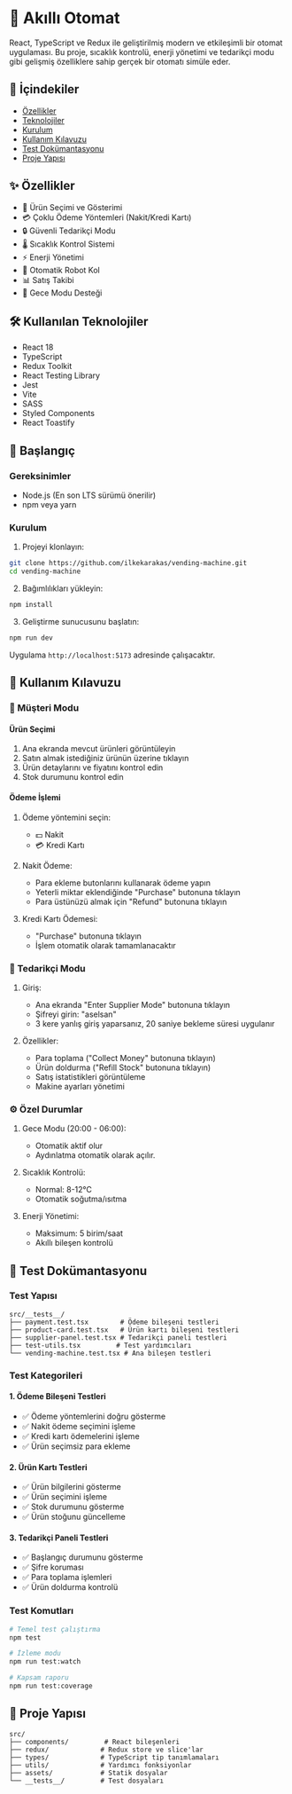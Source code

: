 # 🤖 Akıllı Otomat

React, TypeScript ve Redux ile geliştirilmiş modern ve etkileşimli bir otomat uygulaması. Bu proje, sıcaklık kontrolü, enerji yönetimi ve tedarikçi modu gibi gelişmiş özelliklere sahip gerçek bir otomatı simüle eder.

## 📑 İçindekiler
- [Özellikler](#-özellikler)
- [Teknolojiler](#️-kullanılan-teknolojiler)
- [Kurulum](#-başlangıç)
- [Kullanım Kılavuzu](#-kullanım-kılavuzu)
- [Test Dokümantasyonu](#-test-dokümantasyonu)
- [Proje Yapısı](#-proje-yapısı)

## ✨ Özellikler

- 🎯 Ürün Seçimi ve Gösterimi
- 💳 Çoklu Ödeme Yöntemleri (Nakit/Kredi Kartı)
- 🔒 Güvenli Tedarikçi Modu
- 🌡️ Sıcaklık Kontrol Sistemi
- ⚡ Enerji Yönetimi
- 🤖 Otomatik Robot Kol
- 📊 Satış Takibi
- 🌙 Gece Modu Desteği

## 🛠️ Kullanılan Teknolojiler

- React 18
- TypeScript
- Redux Toolkit
- React Testing Library
- Jest
- Vite
- SASS
- Styled Components
- React Toastify

## 🚀 Başlangıç

### Gereksinimler

- Node.js (En son LTS sürümü önerilir)
- npm veya yarn

### Kurulum

1. Projeyi klonlayın:
```bash
git clone https://github.com/ilkekarakas/vending-machine.git
cd vending-machine
```

2. Bağımlılıkları yükleyin:
```bash
npm install
```

3. Geliştirme sunucusunu başlatın:
```bash
npm run dev
```

Uygulama `http://localhost:5173` adresinde çalışacaktır.

## 📖 Kullanım Kılavuzu

### 👤 Müşteri Modu

#### Ürün Seçimi
1. Ana ekranda mevcut ürünleri görüntüleyin
2. Satın almak istediğiniz ürünün üzerine tıklayın
3. Ürün detaylarını ve fiyatını kontrol edin
4. Stok durumunu kontrol edin

#### Ödeme İşlemi
1. Ödeme yöntemini seçin:
   - 💵 Nakit
   - 💳 Kredi Kartı

2. Nakit Ödeme:
   - Para ekleme butonlarını kullanarak ödeme yapın
   - Yeterli miktar eklendiğinde "Purchase" butonuna tıklayın
   - Para üstünüzü almak için "Refund" butonuna tıklayın

3. Kredi Kartı Ödemesi:
   - "Purchase" butonuna tıklayın
   - İşlem otomatik olarak tamamlanacaktır

### 🔐 Tedarikçi Modu

1. Giriş:
   - Ana ekranda "Enter Supplier Mode" butonuna tıklayın
   - Şifreyi girin: "aselsan"
   - 3 kere yanlış giriş yaparsanız, 20 saniye bekleme süresi uygulanır

2. Özellikler:
   - Para toplama ("Collect Money" butonuna tıklayın)
   - Ürün doldurma ("Refill Stock" butonuna tıklayın)
   - Satış istatistikleri görüntüleme
   - Makine ayarları yönetimi

### ⚙️ Özel Durumlar

1. Gece Modu (20:00 - 06:00):
   - Otomatik aktif olur
   - Aydınlatma otomatik olarak açılır.

2. Sıcaklık Kontrolü:
   - Normal: 8-12°C
   - Otomatik soğutma/ısıtma

3. Enerji Yönetimi:
   - Maksimum: 5 birim/saat
   - Akıllı bileşen kontrolü

## 🧪 Test Dokümantasyonu

### Test Yapısı

```
src/__tests__/
├── payment.test.tsx        # Ödeme bileşeni testleri
├── product-card.test.tsx   # Ürün kartı bileşeni testleri
├── supplier-panel.test.tsx # Tedarikçi paneli testleri
├── test-utils.tsx         # Test yardımcıları
└── vending-machine.test.tsx # Ana bileşen testleri
```

### Test Kategorileri

#### 1. Ödeme Bileşeni Testleri
- ✅ Ödeme yöntemlerini doğru gösterme
- ✅ Nakit ödeme seçimini işleme
- ✅ Kredi kartı ödemelerini işleme
- ✅ Ürün seçimsiz para ekleme

#### 2. Ürün Kartı Testleri
- ✅ Ürün bilgilerini gösterme
- ✅ Ürün seçimini işleme
- ✅ Stok durumunu gösterme
- ✅ Ürün stoğunu güncelleme

#### 3. Tedarikçi Paneli Testleri
- ✅ Başlangıç durumunu gösterme
- ✅ Şifre koruması
- ✅ Para toplama işlemleri
- ✅ Ürün doldurma kontrolü

### Test Komutları

```bash
# Temel test çalıştırma
npm test

# İzleme modu
npm run test:watch

# Kapsam raporu
npm run test:coverage
```

## 🧩 Proje Yapısı

```
src/
├── components/         # React bileşenleri
├── redux/             # Redux store ve slice'lar
├── types/             # TypeScript tip tanımlamaları
├── utils/             # Yardımcı fonksiyonlar
├── assets/            # Statik dosyalar
└── __tests__/         # Test dosyaları
